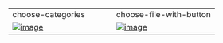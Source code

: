 <table>
  <tr>
    <td width="50.3333%">choose-categories</td>
    <td width="50.3333%">choose-file-with-button</td>
    
  </tr>

  <tr>
    <td width="33.3333%">
        <a href="https://github.com/Clueless-Community/seamless-ui/blob/main/Timeline/src/timeline-1.html">
            <img src="https://i.postimg.cc/j5ysLjnD/Screenshot-2022-12-24-at-12-40-53-PM.png" alt="image" border="0"/>
        </a>
    </td>
    <td width="33.3333%">
        <a href="https://github.com/Clueless-Community/seamless-ui/blob/main/Timeline/src/timeline-2.html">
            <img src="https://i.postimg.cc/5Nt2vhT2/Screenshot-2022-12-24-at-12-41-34-PM.png" alt="image" border="0"/>
        </a>
    </td>
   
  </tr>
  
</table>